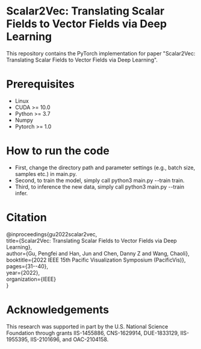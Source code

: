 # Scalar2Vec: Translating Scalar Fields to Vector Fields via Deep Learning
This repository contains the PyTorch implementation for paper "Scalar2Vec: Translating Scalar Fields to Vector Fields via Deep Learning".

# Prerequisites
* Linux
* CUDA >= 10.0
* Python >= 3.7
* Numpy
* Pytorch >= 1.0

# How to run the code
* First, change the directory path and parameter settings (e.g., batch size, samples etc.) in main.py. 
* Second, to train the model, simply call python3 main.py --train train. 
* Third, to inference the new data, simply call python3 main.py --train infer.

# Citation
@inproceedings{gu2022scalar2vec,<br/>
  title={Scalar2Vec: Translating Scalar Fields to Vector Fields via Deep Learning},<br/>
  author={Gu, Pengfei and Han, Jun and Chen, Danny Z and Wang, Chaoli},<br/>
  booktitle={2022 IEEE 15th Pacific Visualization Symposium (PacificVis)},<br/>
  pages={31--40},<br/>
  year={2022},<br/>
  organization={IEEE}<br/>
}

# Acknowledgements
This research was supported in part by the U.S. National Science Foundation through grants IIS-1455886, CNS-1629914, DUE-1833129, IIS-1955395, IIS-2101696, and OAC-2104158.
